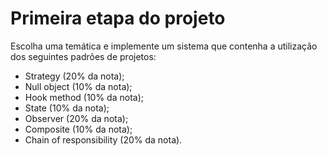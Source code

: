 # Primeira etapa do projeto

Escolha uma temática e implemente um sistema que contenha a utilização dos seguintes padrões de projetos:

* Strategy (20% da nota);
* Null object (10% da nota);
* Hook method (10% da nota);
* State (10% da nota);
* Observer (20% da nota);
* Composite (10% da nota);
* Chain of responsibility (20% da nota).
